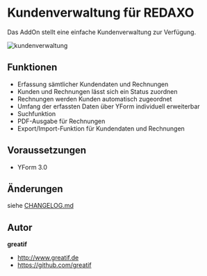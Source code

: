 # Kundenverwaltung für REDAXO
Das AddOn stellt eine einfache Kundenverwaltung zur Verfügung.

![kundenverwaltung](https://user-images.githubusercontent.com/8527203/51386797-05b48500-1b24-11e9-9778-02876eae4e2d.png)

## Funktionen
- Erfassung sämtlicher Kundendaten und Rechnungen
- Kunden und Rechnungen lässt sich ein Status zuordnen
- Rechnungen werden Kunden automatisch zugeordnet
- Umfang der erfassten Daten über YForm individuell erweiterbar
- Suchfunktion
- PDF-Ausgabe für Rechnungen
- Export/Import-Funktion für Kundendaten und Rechnungen

## Voraussetzungen

- YForm 3.0

## Änderungen

siehe [CHANGELOG.md](https://github.com/greatif/kundenverwaltung/blob/master/CHANGELOG.md)

## Autor

**greatif**

* http://www.greatif.de
* https://github.com/greatif
